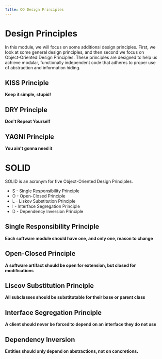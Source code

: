 ```yaml
---
Title: OO Design Principles
---
```


# Design Principles

In this module, we will focus on some additional design principles. First, we look at some general design principles, and then second we focus on Object-Oriented Design Principles. These principles are designed to help us achieve modular, functionally independent code that adheres to proper use of abstraction and information hiding.

## KISS Principle

__Keep it simple, stupid!__

## DRY Principle

__Don't Repeat Yourself__

## YAGNI Principle

__You ain't gonna need it__

# SOLID

SOLID is an acronym for five Object-Oriented Design Principles.

* S - Single Responsibility Principle
* O - Open-Closed Principle
* L - Liskov Substitution Principle
* I - Interface Segregation Principle
* D - Dependency Inversion Principle

## Single Responsibility Principle

__Each software module should have one, and only one, reason to change__

## Open-Closed Principle

__A software artifact should be open for extension, but closed for modifications__

## Liscov Substitution Principle

__All subclasses should be substitutable for their base or parent class__

## Interface Segregation Principle

__A client should never be forced to depend on an interface they do not use__

## Dependency Inversion

__Entities should only depend on abstractions, not on concretions.__